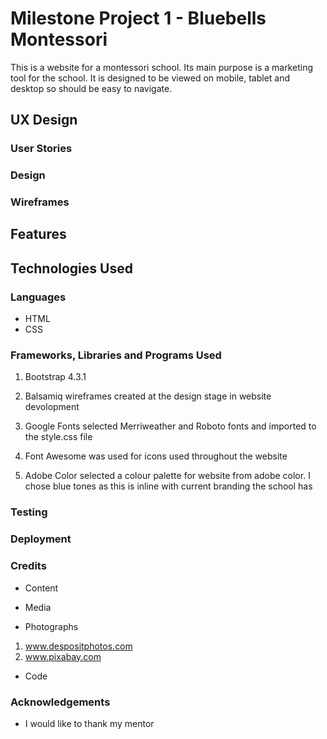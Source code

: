 # Milestone Project 1 - Bluebells Montessori

This is a website for a montessori school. Its main purpose is a marketing tool for the school. It is designed to be viewed on mobile, tablet and desktop so should be easy to navigate.

## UX Design 

### User Stories

### Design

### Wireframes

## Features

## Technologies Used

### Languages

* HTML
* CSS

### Frameworks, Libraries and Programs Used

1. Bootstrap 4.3.1

2. Balsamiq wireframes created at the design stage in website devolopment

3. Google Fonts selected Merriweather and Roboto fonts and imported to the style.css file 

4. Font Awesome was used for icons used throughout the website

5. Adobe Color selected a colour palette for website from adobe color. I chose blue tones as this is inline with current branding the school has

### Testing

### Deployment

### Credits

* Content

* Media
* Photographs
1. www.despositphotos.com
2. www.pixabay.com

* Code

### Acknowledgements
* I would like to thank my mentor 






